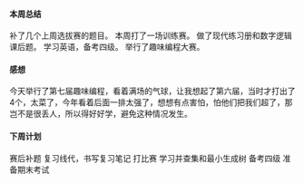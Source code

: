 #### 本周总结
 补了几个上周选拔赛的题目。
 本周打了一场训练赛。
做了现代练习册和数字逻辑课后题。
  学习英语，备考四级。
  举行了趣味编程大赛。
#### 感想
  今天举行了第七届趣味编程，看着满场的气球，让我想起了第六届，当时才打出了4个，太菜了，今年看着后面一排太强了，想想有点害怕，怕他们把我们超了，那岂不是很丢人，所以得好好学，避免这种情况发生。
#### 下周计划
  赛后补题
  复习线代，书写复习笔记
  打比赛
  学习并查集和最小生成树
备考四级
准备期末考试
